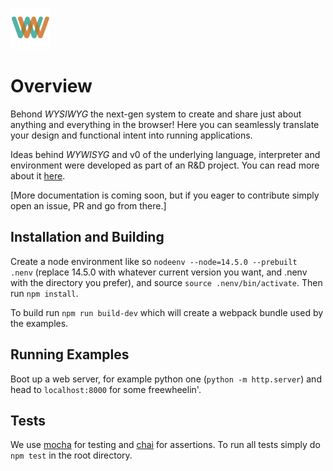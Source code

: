 ![](images/ww_logo.svg)
# Overview
Behond _WYSIWYG_ the next-gen system to create and share just about anything and everything in the browser! Here you can seamlessly translate your design and functional intent into running applications. 

Ideas behind _WYWISYG_ and v0 of the underlying language, interpreter and environment were developed as part of an R&D project. You can read more about it [here](https://github.com/dkrasner/Simpletalk).

[More documentation is coming soon, but if you eager to contribute simply open an issue, PR and go from there.]

## Installation and Building

Create a node environment like so `nodeenv --node=14.5.0 --prebuilt  .nenv` (replace 14.5.0 with whatever current version you want, and .nenv with the directory you prefer), and source `source .nenv/bin/activate`. Then run `npm install`.

To build run `npm run build-dev` which will create a webpack bundle used by the examples.

## Running Examples
  
Boot up a web server, for example python one  (`python -m http.server`) and head to `localhost:8000` for some freewheelin'.

## Tests

We use [mocha](https://mochajs.org/) for testing and [chai](https://www.npmjs.com/package/chai) for assertions. To run all tests simply do `npm test` in the root directory.
